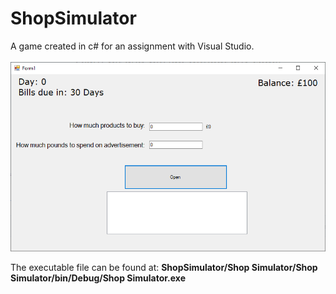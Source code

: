 # ShopSimulator
A game created in c# for an assignment with Visual Studio.
<br /> <br/>
![](Images/ShopSimulator.png)

The executable file can be found at: <b>ShopSimulator/Shop Simulator/Shop Simulator/bin/Debug/Shop Simulator.exe</b>
